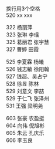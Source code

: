 换行用3个空格   
520 xx xxx   
   
322 杨丽萍   
323 张琳 李瑶   
325 葛丽君 张宇慧   
327 曹婷 田霞   

525 李夏霖 杨曦   
526 钱志敏 徐阳翰   
527 钱超、吴占宁   
528 徐昱 陈林   
529 刘意文 李喆   
529 于仁飞 张泽州    
531 王强 梁明尧   

603 张豪 农盈挺   
604 向伟 倪旭彬   
605 朱云 孔庆乐   
606 李玉良   

